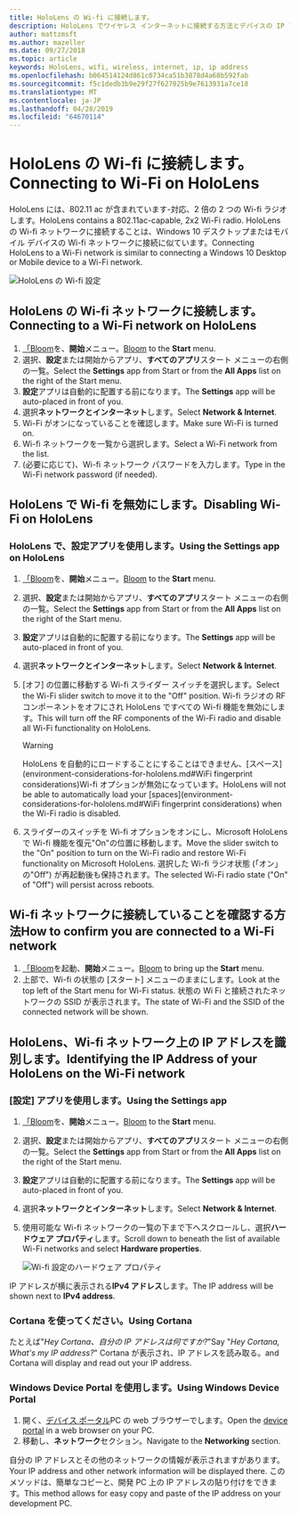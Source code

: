 ```yaml
---
title: HoloLens の Wi-fi に接続します。
description: HoloLens でワイヤレス インターネットに接続する方法とデバイスの IP アドレスを識別する方法について説明します。
author: mattzmsft
ms.author: mazeller
ms.date: 09/27/2018
ms.topic: article
keywords: HoloLens, wifi, wireless, internet, ip, ip address
ms.openlocfilehash: b064514124d861c0734ca51b3878d4a68b592fab
ms.sourcegitcommit: f5c1dedb3b9e29f27f627025b9e7613931a7ce18
ms.translationtype: MT
ms.contentlocale: ja-JP
ms.lasthandoff: 04/28/2019
ms.locfileid: "64670114"
---
```

# <a name="connecting-to-wi-fi-on-hololens"></a><span data-ttu-id="c651b-104">HoloLens の Wi-fi に接続します。</span><span class="sxs-lookup"><span data-stu-id="c651b-104">Connecting to Wi-Fi on HoloLens</span></span>

<span data-ttu-id="c651b-105">HoloLens には、802.11 ac が含まれています-対応、2 倍の 2 つの Wi-fi ラジオします。</span><span class="sxs-lookup"><span data-stu-id="c651b-105">HoloLens contains a 802.11ac-capable, 2x2 Wi-Fi radio.</span></span> <span data-ttu-id="c651b-106">HoloLens の Wi-fi ネットワークに接続することは、Windows 10 デスクトップまたはモバイル デバイスの Wi-fi ネットワークに接続に似ています。</span><span class="sxs-lookup"><span data-stu-id="c651b-106">Connecting HoloLens to a Wi-Fi network is similar to connecting a Windows 10 Desktop or Mobile device to a Wi-Fi network.</span></span>

![HoloLens の Wi-fi 設定](images/wifi-hololens-600px.jpg)

## <a name="connecting-to-a-wi-fi-network-on-hololens"></a><span data-ttu-id="c651b-108">HoloLens の Wi-fi ネットワークに接続します。</span><span class="sxs-lookup"><span data-stu-id="c651b-108">Connecting to a Wi-Fi network on HoloLens</span></span>

1. <span data-ttu-id="c651b-109">[「Bloom](gestures.md#bloom)を、**開始**メニュー。</span><span class="sxs-lookup"><span data-stu-id="c651b-109">[Bloom](gestures.md#bloom) to the **Start** menu.</span></span>
2. <span data-ttu-id="c651b-110">選択、**設定**または開始からアプリ、**すべてのアプリ**スタート メニューの右側の一覧。</span><span class="sxs-lookup"><span data-stu-id="c651b-110">Select the **Settings** app from Start or from the **All Apps** list on the right of the Start menu.</span></span>
3. <span data-ttu-id="c651b-111">**設定**アプリは自動的に配置する前になります。</span><span class="sxs-lookup"><span data-stu-id="c651b-111">The **Settings** app will be auto-placed in front of you.</span></span>
4. <span data-ttu-id="c651b-112">選択**ネットワークとインターネット**します。</span><span class="sxs-lookup"><span data-stu-id="c651b-112">Select **Network & Internet**.</span></span>
5. <span data-ttu-id="c651b-113">Wi-Fi がオンになっていることを確認します。</span><span class="sxs-lookup"><span data-stu-id="c651b-113">Make sure Wi-Fi is turned on.</span></span>
6. <span data-ttu-id="c651b-114">Wi-fi ネットワークを一覧から選択します。</span><span class="sxs-lookup"><span data-stu-id="c651b-114">Select a Wi-Fi network from the list.</span></span>
7. <span data-ttu-id="c651b-115">(必要に応じて)、Wi-fi ネットワーク パスワードを入力します。</span><span class="sxs-lookup"><span data-stu-id="c651b-115">Type in the Wi-Fi network password (if needed).</span></span>

## <a name="disabling-wi-fi-on-hololens"></a><span data-ttu-id="c651b-116">HoloLens で Wi-fi を無効にします。</span><span class="sxs-lookup"><span data-stu-id="c651b-116">Disabling Wi-Fi on HoloLens</span></span>

### <a name="using-the-settings-app-on-hololens"></a><span data-ttu-id="c651b-117">HoloLens で、設定アプリを使用します。</span><span class="sxs-lookup"><span data-stu-id="c651b-117">Using the Settings app on HoloLens</span></span>

1. <span data-ttu-id="c651b-118">[「Bloom](gestures.md#bloom)を、**開始**メニュー。</span><span class="sxs-lookup"><span data-stu-id="c651b-118">[Bloom](gestures.md#bloom) to the **Start** menu.</span></span>
2. <span data-ttu-id="c651b-119">選択、**設定**または開始からアプリ、**すべてのアプリ**スタート メニューの右側の一覧。</span><span class="sxs-lookup"><span data-stu-id="c651b-119">Select the **Settings** app from Start or from the **All Apps** list on the right of the Start menu.</span></span>
3. <span data-ttu-id="c651b-120">**設定**アプリは自動的に配置する前になります。</span><span class="sxs-lookup"><span data-stu-id="c651b-120">The **Settings** app will be auto-placed in front of you.</span></span>
4. <span data-ttu-id="c651b-121">選択**ネットワークとインターネット**します。</span><span class="sxs-lookup"><span data-stu-id="c651b-121">Select **Network & Internet**.</span></span>
5. <span data-ttu-id="c651b-122">[オフ] の位置に移動する Wi-fi スライダー スイッチを選択します。</span><span class="sxs-lookup"><span data-stu-id="c651b-122">Select the Wi-Fi slider switch to move it to the "Off" position.</span></span> <span data-ttu-id="c651b-123">Wi-fi ラジオの RF コンポーネントをオフにされ HoloLens ですべての Wi-fi 機能を無効にします。</span><span class="sxs-lookup"><span data-stu-id="c651b-123">This will turn off the RF components of the Wi-Fi radio and disable all Wi-Fi functionality on HoloLens.</span></span> 

    >[!WARNING]
    ><span data-ttu-id="c651b-124">HoloLens を自動的にロードすることにすることはできません、[スペース](environment-considerations-for-hololens.md#WiFi fingerprint considerations)Wi-fi オプションが無効になっています。</span><span class="sxs-lookup"><span data-stu-id="c651b-124">HoloLens will not be able to automatically load your [spaces](environment-considerations-for-hololens.md#WiFi fingerprint considerations) when the Wi-Fi radio is disabled.</span></span>
    
6. <span data-ttu-id="c651b-125">スライダーのスイッチを Wi-fi オプションをオンにし、Microsoft HoloLens で Wi-fi 機能を復元"On"の位置に移動します。</span><span class="sxs-lookup"><span data-stu-id="c651b-125">Move the slider switch to the "On" position to turn on the Wi-Fi radio and restore Wi-Fi functionality on Microsoft HoloLens.</span></span> <span data-ttu-id="c651b-126">選択した Wi-fi ラジオ状態 (「オン」の"Off") が再起動後も保持されます。</span><span class="sxs-lookup"><span data-stu-id="c651b-126">The selected Wi-Fi radio state ("On" of "Off") will persist across reboots.</span></span>

## <a name="how-to-confirm-you-are-connected-to-a-wi-fi-network"></a><span data-ttu-id="c651b-127">Wi-fi ネットワークに接続していることを確認する方法</span><span class="sxs-lookup"><span data-stu-id="c651b-127">How to confirm you are connected to a Wi-Fi network</span></span>

1. <span data-ttu-id="c651b-128">[「Bloom](gestures.md#bloom)を起動、**開始**メニュー。</span><span class="sxs-lookup"><span data-stu-id="c651b-128">[Bloom](gestures.md#bloom) to bring up the **Start** menu.</span></span>
2. <span data-ttu-id="c651b-129">上部で、Wi-fi の状態の [スタート] メニューのままにします。</span><span class="sxs-lookup"><span data-stu-id="c651b-129">Look at the top left of the Start menu for Wi-Fi status.</span></span> <span data-ttu-id="c651b-130">状態の Wi Fi と接続されたネットワークの SSID が表示されます。</span><span class="sxs-lookup"><span data-stu-id="c651b-130">The state of Wi-Fi and the SSID of the connected network will be shown.</span></span>

## <a name="identifying-the-ip-address-of-your-hololens-on-the-wi-fi-network"></a><span data-ttu-id="c651b-131">HoloLens、Wi-fi ネットワーク上の IP アドレスを識別します。</span><span class="sxs-lookup"><span data-stu-id="c651b-131">Identifying the IP Address of your HoloLens on the Wi-Fi network</span></span>

### <a name="using-the-settings-app"></a><span data-ttu-id="c651b-132">[設定] アプリを使用します。</span><span class="sxs-lookup"><span data-stu-id="c651b-132">Using the Settings app</span></span>

1. <span data-ttu-id="c651b-133">[「Bloom](gestures.md#bloom)を、**開始**メニュー。</span><span class="sxs-lookup"><span data-stu-id="c651b-133">[Bloom](gestures.md#bloom) to the **Start** menu.</span></span>
2. <span data-ttu-id="c651b-134">選択、**設定**または開始からアプリ、**すべてのアプリ**スタート メニューの右側の一覧。</span><span class="sxs-lookup"><span data-stu-id="c651b-134">Select the **Settings** app from Start or from the **All Apps** list on the right of the Start menu.</span></span>
3. <span data-ttu-id="c651b-135">**設定**アプリは自動的に配置する前になります。</span><span class="sxs-lookup"><span data-stu-id="c651b-135">The **Settings** app will be auto-placed in front of you.</span></span>
4. <span data-ttu-id="c651b-136">選択**ネットワークとインターネット**します。</span><span class="sxs-lookup"><span data-stu-id="c651b-136">Select **Network & Internet**.</span></span>
5. <span data-ttu-id="c651b-137">使用可能な Wi-fi ネットワークの一覧の下まで下へスクロールし、選択**ハードウェア プロパティ**します。</span><span class="sxs-lookup"><span data-stu-id="c651b-137">Scroll down to beneath the list of available Wi-Fi networks and select **Hardware properties**.</span></span>

    ![Wi-fi 設定のハードウェア プロパティ](images/wifi-hololens-hwdetails.jpg)

<span data-ttu-id="c651b-139">IP アドレスが横に表示される**IPv4 アドレス**します。</span><span class="sxs-lookup"><span data-stu-id="c651b-139">The IP address will be shown next to **IPv4 address**.</span></span>

### <a name="using-cortana"></a><span data-ttu-id="c651b-140">Cortana を使ってください。</span><span class="sxs-lookup"><span data-stu-id="c651b-140">Using Cortana</span></span>

<span data-ttu-id="c651b-141">たとえば"*Hey Cortana、自分の IP アドレスは何ですか?*"</span><span class="sxs-lookup"><span data-stu-id="c651b-141">Say "*Hey Cortana, What's my IP address?*"</span></span> <span data-ttu-id="c651b-142">Cortana が表示され、IP アドレスを読み取る。</span><span class="sxs-lookup"><span data-stu-id="c651b-142">and Cortana will display and read out your IP address.</span></span>

### <a name="using-windows-device-portal"></a><span data-ttu-id="c651b-143">Windows Device Portal を使用します。</span><span class="sxs-lookup"><span data-stu-id="c651b-143">Using Windows Device Portal</span></span>

1. <span data-ttu-id="c651b-144">開く、[デバイス ポータル](using-the-windows-device-portal.md#networking)PC の web ブラウザーでします。</span><span class="sxs-lookup"><span data-stu-id="c651b-144">Open the [device portal](using-the-windows-device-portal.md#networking) in a web browser on your PC.</span></span>
2. <span data-ttu-id="c651b-145">移動し、**ネットワーク**セクション。</span><span class="sxs-lookup"><span data-stu-id="c651b-145">Navigate to the **Networking** section.</span></span>

<span data-ttu-id="c651b-146">自分の IP アドレスとその他のネットワークの情報が表示されますがあります。</span><span class="sxs-lookup"><span data-stu-id="c651b-146">Your IP address and other network information will be displayed there.</span></span> <span data-ttu-id="c651b-147">このメソッドは、簡単なコピーと、開発 PC 上の IP アドレスの貼り付けをできます。</span><span class="sxs-lookup"><span data-stu-id="c651b-147">This method allows for easy copy and paste of the IP address on your development PC.</span></span>
